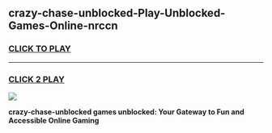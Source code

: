 
## crazy-chase-unblocked-Play-Unblocked-Games-Online-nrccn
<h3>
<a href="https://premium76.site?title=crazy-chase-unblocked&ref=25A">CLICK TO PLAY</a></h3>
<hr>

<h3>
<a href="https://premium76.site?title=crazy-chase-unblocked&ref=25A">CLICK 2 PLAY</a>
  
</h3>

<a href="https://premium76.site?title=crazy-chase-unblocked&ref=25A"><img src="https://clearcache.store/games.png"></a>


**crazy-chase-unblocked games unblocked: Your Gateway to Fun and Accessible Online Gaming**
